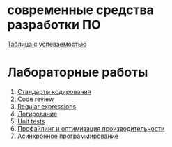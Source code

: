 # современные средства разработки ПО
[Таблица с успеваемостью](https://docs.google.com/spreadsheets/d/1oh4tWvkQGYjn7s57W2iGPgOjnniBSi_4k-DBl3zaQ0s/edit?usp=sharing)
# Лабораторные работы
1. [Стандарты кодирования]()
2. [Code review]()
3. [Regular expressions]()
4. [Логирование]()
5. [Unit tests]()
6. [Профайлинг и оптимизация производительности]()
7. [Асинхронное программирование]()

